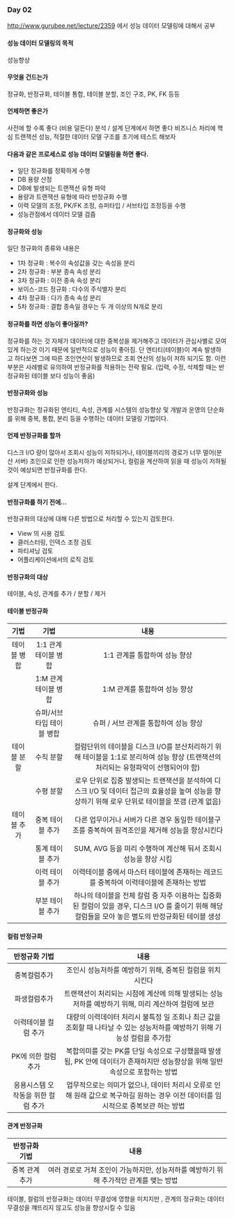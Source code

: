 ### Day 02

http://www.gurubee.net/lecture/2359 에서 성능 데이터 모델링에 대해서 공부

#### 성능 데이터 모델링의 목적
성능향상

#### 무엇을 건드는가
정규화, 반정규화, 테이블 통합, 테이블 분할, 조인 구조, PK, FK 등등

#### 언제하면 좋은가
사전에 할 수록 좋다 (비용 덜든다)
분석 / 설계 단계에서 하면 좋다
비즈니스 처리에 핵심 트랜잭션 성능, 적절한 데이터 모델 구조를 초기에 테스트 해보자

#### 다음과 같은 프로세스로 성능 데이터 모델링을 하면 좋다.
* 일단 정규화를 정확하게 수행
* DB 용량 산정
* DB에 발생되는 트랜잭션 유형 파악
* 용량과 트랜잭션 유형에 따라 반정규화 수행
* 이력 모델의 조정, PK/FK 조정, 슈퍼타입 / 서브타입 조정등을 수행
* 성능관점에서 데이터 모델 검즘

#### 정규화와 성능
일단 정규화의 종류와 내용은
* 1차 정규화 : 복수의 속성값을 갖는 속성을 분리
* 2차 정규화 : 부분 종속 속성 분리
* 3차 정규화 : 이전 종속 속성 분리
* 보이스-코드 정규화 : 다수의 주식별자 분리
* 4차 정규화 : 다가 종속 속성 분리
* 5차 정규화 : 결합 종속일 경우는 두 개 이상의 N개로 분리

#### 정규화를 하면 성능이 좋아질까?
정규화를 하는 것 자체가 데이터에 대한 중복성을 제거해주고 데이터가 관심사별로 모여있게 하는것 이기 때문에 일반적으로 성능이 좋아짐. 단 엔티티(테이블)이 계속 발생하고 하다보면 그에 따른 조인연산이 발생하므로 조회 연산의 성능이 저하 되기도 함. 이런 부분은 사례별로 유의하여 반정규화를 적용하는 전략 필요. (입력, 수정, 삭제할 때는 반정규화된 테이블 보다 성능이 좋음)

#### 반정규화와 성능
반정규화는 정규화된 엔티티, 속성, 관계를 시스템의 성능향상 및 개발과 운영의 단순화를 위해 중복, 통합, 분리 등을 수행하는 데이터 모델링 기법이다.

#### 언제 반정규화를 할까
디스크 I/O 량이 많아서 조회시 성능이 저하되거나, 테이블끼리의 경로가 너무 멀어(분산 서버) 조인으로 인한 성능저하가 예상되거나, 컬럼을 계산하여 읽을 때 성능이 저하될 것이 예상되면 반정규화를 한다. 

설계 단계에서 한다.

#### 반정규화를 하기 전에...
반정규화의 대상에 대해 다른 방법으로 처리할 수 있는지 검토한다.
* View 의 사용 검토
* 클러스터링, 인덱스 조정 검토
* 파티셔닝 검토
* 어플리케이션에서의 로직 검토

#### 반정규화의 대상
테이블, 속성, 관계를 추가 / 분할 / 제거 

#### 테이블 반정규화
| 기법 | 기법 | 내용 |
| :----: | :----: | :----: | 
| 테이블 병합 | 1:1 관계 테이블 병합 | 1:1 관계를 통합하여 성능 향상 |
|  | 1:M 관계 테이블 병합 | 1:M 관계를 통합하여 성능 향상 |
|   | 슈퍼/서브타입 테이블 병합 | 슈퍼 / 서브 관계를 통합하여 성능 향상 | 
| 테이블 분할 | 수직 분할 | 컬럼단위의 테이블을 디스크 I/O를 분산처리하기 위해 테이블을 1:1로 분리하여 성능 향상 (트랜잭션의 처리되는 유형파악이 선행되어야 함) | 
| | 수평 분할 | 로우 단위로 집중 발생되는 트랜잭션을 분석하여 디스크 I/O 및 데이터 접근의 효율성을 높여 성능을 향상하기 위해 로우 단위로 테이블을 쪼갬 (관계 없음) |
| 테이블 추가 | 중복 테이블 추가 | 다른 업무이거나 서버가 다른 경우 동일한 테이블구조를 중복하여 원격조인을 제거해 성능을 향상시킨다 |
| | 통계 테이블 추가 | SUM, AVG 등을 미리 수행하여 계산해 둬서 조회시 성능을 향상 시킴 |
| | 이력 테이블 추가 | 이력테이블 중에서 마스터 테이블에 존재하는 레코드를 중복하여 이력테이블에 존재하는 방법 |
| | 부분 테이블 추가 | 하나의 테이블을 전체 칼럼 중 자주 이용하는 집중화된 컬럼이 있을 경우, 디스크 I/O 를 줄이기 위해 해당 컬럼들을 모아 놓은 별도의 반정규화된 테이블 생성 |

#### 컬럼 반정규화
| 반정규화 기법 | 내용 |
| :-----: | :------: |
| 중복컬럼추가 | 조인시 성능저하를 예방하기 위해, 중복된 컬럼을 위치시킨다 |
| 파생컬럼추가 | 트랜잭션이 처리되는 시점에 계산에 의해 발생되는 성능저하를 예방하기 위해, 미리 계산하여 컬럼에 보관 | 
| 이력테이블 컬럼 추가 | 대량의 이력데이터 처리시 불특정 일 조회나 최근 값을 조회할 때 나타날 수 있는 성능저하를 예방하기 위해 기능성 컬럼을 추가함 |
| PK에 의한 컬럼 추가 | 복합의미를 갖는 PK를 단일 속성으로 구성했을때 발생됨, PK 안에 데이터가 존재하지만 성능향상을 위해 일반속성으로 포함하는 방법 |
| 응용시스템 오작동을 위한 컬럼 추가 | 업무적으로는 의미가 없으나, 데이터 처리시 오류로 인해 원래 값으로 복구하길 원하는 경우 이전 데이터를 임시적으로 중복보관 하는 방법 |

#### 관계 반정규화
| 반정규화 기법 | 내용 |
| :-----: | :------: |
| 중복 관계 추가 |  여러 경로로 거쳐 조인이 가능하지만, 성능저하를 예방하기 위해 추가적안 관계를 맺는 방법 |

테이블, 컬럼의 반정규화는 데이터 무결성에 영향을 미치지만 , 관계의 정규화는 데이터 무결성을 꺠뜨리지 않고도 성능을 향상시킬 수 있음